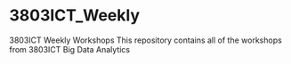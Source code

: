 # 3803ICT_Weekly
3803ICT Weekly Workshops
This repository contains all of the workshops from 3803ICT Big Data Analytics
